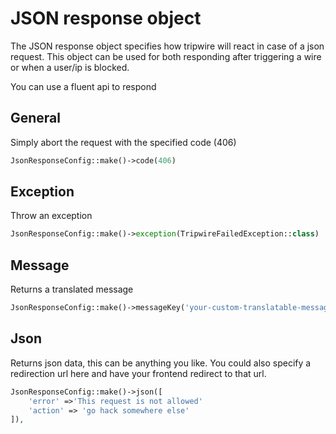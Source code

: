 # JSON response object

The JSON response object specifies how tripwire will react in case of a json request. 
This object can be used for both responding after triggering a wire or when a user/ip is blocked.

You can use a fluent api to respond

## General
Simply abort the request with the specified code (406)
```php
JsonResponseConfig::make()->code(406)
```

## Exception
Throw an exception
```php
JsonResponseConfig::make()->exception(TripwireFailedException::class)
```

## Message
Returns a translated message
```php
JsonResponseConfig::make()->messageKey('your-custom-translatable-message-key')
```

## Json
Returns json data, this can be anything you like.
You could also specify a redirection url here and have your frontend redirect to that url.
```php
JsonResponseConfig::make()->json([
    'error' =>'This request is not allowed'
    'action' => 'go hack somewhere else'
]),
```
